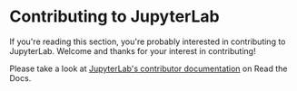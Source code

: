# Contributing to JupyterLab

If you're reading this section, you're probably interested in contributing to
JupyterLab. Welcome and thanks for your interest in contributing!

Please take a look at [JupyterLab's contributor documentation](https://jupyterlab.readthedocs.io/en/stable/developer/contributing.html)
on Read the Docs.
